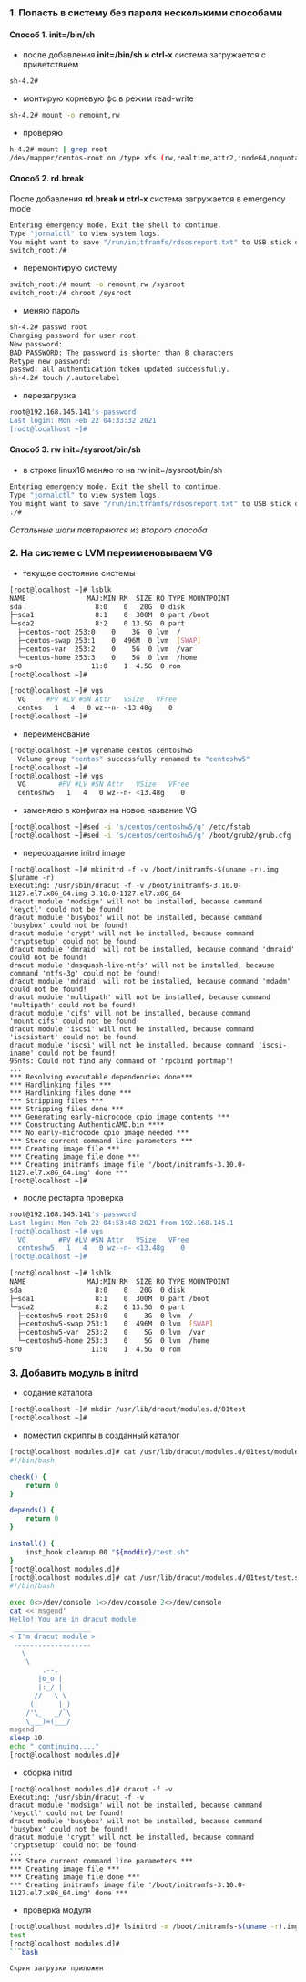 ### 1. Попасть в систему без пароля несколькими способами

#### Способ 1. init=/bin/sh

- после добавления **init=/bin/sh и сtrl-x** система загружается с приветствием 
```bash
sh-4.2#
```

- монтирую корневую фс в режим read-write 
```bash
sh-4.2# mount -o remount,rw
```

- проверяю
```bash
h-4.2# mount | grep root
/dev/mapper/centos-root on /type xfs (rw,realtime,attr2,inode64,noquota)
```

#### Способ 2. rd.break

После добавления **rd.break и сtrl-x** система загружается в emergency mode
```bash
Entering emergency mode. Exit the shell to continue.
Type "jornalctl" to view system logs.
You might want to save "/run/initframfs/rdsosreport.txt" to USB stick or /boot after mounting them and attach it to a bug report.
switch_root:/#
```

- перемонтирую систему 
```bash
switch_root:/# mount -o remount,rw /sysroot
switch_root:/# chroot /sysroot
```

- меняю пароль 
```bash
sh-4.2# passwd root
Changing password for user root.
New password:
BAD PASSWORD: The password is shorter than 8 characters
Retype new password:
passwd: all authentication token updated successfully.
sh-4.2# touch /.autorelabel
```

- перезагрузка
```bash
root@192.168.145.141's password:
Last login: Mon Feb 22 04:33:32 2021
[root@localhost ~]#
```

#### Способ 3. rw init=/sysroot/bin/sh

- в строке linux16 меняю ro на rw init=/sysroot/bin/sh
```bash
Entering emergency mode. Exit the shell to continue.
Type "jornalctl" to view system logs.
You might want to save "/run/initframfs/rdsosreport.txt" to USB stick or /boot after mounting them and attach it to a bug report.
:/#
```
*Остальные шаги повторяются из второго способа*

### 2. На системе с LVM переименовываем VG

- текущее состояние системы
```bash
[root@localhost ~]# lsblk
NAME               MAJ:MIN RM  SIZE RO TYPE MOUNTPOINT
sda                  8:0    0   20G  0 disk
├─sda1               8:1    0  300M  0 part /boot
└─sda2               8:2    0 13.5G  0 part
  ├─centos-root 253:0    0    3G  0 lvm  /
  ├─centos-swap 253:1    0  496M  0 lvm  [SWAP]
  ├─centos-var  253:2    0    5G  0 lvm  /var
  └─centos-home 253:3    0    5G  0 lvm  /home
sr0                 11:0    1  4.5G  0 rom
[root@localhost ~]#
```

```bash
[root@localhost ~]# vgs
  VG     #PV #LV #SN Attr   VSize   VFree
  centos   1   4   0 wz--n- <13.48g    0
[root@localhost ~]#
```

- переименование
```bash
[root@localhost ~]# vgrename centos centoshw5
  Volume group "centos" successfully renamed to "centoshw5"
[root@localhost ~]#
[root@localhost ~]# vgs
  VG        #PV #LV #SN Attr   VSize   VFree
  centoshw5   1   4   0 wz--n- <13.48g    0
```

- заменяею в конфигах на новое название VG 
```bash
[root@localhost ~]#sed -i 's/centos/centoshw5/g' /etc/fstab
[root@localhost ~]#sed -i 's/centos/centoshw5/g' /boot/grub2/grub.cfg
```

- пересоздание initrd image 
```
[root@localhost ~]# mkinitrd -f -v /boot/initramfs-$(uname -r).img $(uname -r)
Executing: /usr/sbin/dracut -f -v /boot/initramfs-3.10.0-1127.el7.x86_64.img 3.10.0-1127.el7.x86_64
dracut module 'modsign' will not be installed, because command 'keyctl' could not be found!
dracut module 'busybox' will not be installed, because command 'busybox' could not be found!
dracut module 'crypt' will not be installed, because command 'cryptsetup' could not be found!
dracut module 'dmraid' will not be installed, because command 'dmraid' could not be found!
dracut module 'dmsquash-live-ntfs' will not be installed, because command 'ntfs-3g' could not be found!
dracut module 'mdraid' will not be installed, because command 'mdadm' could not be found!
dracut module 'multipath' will not be installed, because command 'multipath' could not be found!
dracut module 'cifs' will not be installed, because command 'mount.cifs' could not be found!
dracut module 'iscsi' will not be installed, because command 'iscsistart' could not be found!
dracut module 'iscsi' will not be installed, because command 'iscsi-iname' could not be found!
95nfs: Could not find any command of 'rpcbind portmap'!
...
*** Resolving executable dependencies done***
*** Hardlinking files ***
*** Hardlinking files done ***
*** Stripping files ***
*** Stripping files done ***
*** Generating early-microcode cpio image contents ***
*** Constructing AuthenticAMD.bin ****
*** No early-microcode cpio image needed ***
*** Store current command line parameters ***
*** Creating image file ***
*** Creating image file done ***
*** Creating initramfs image file '/boot/initramfs-3.10.0-1127.el7.x86_64.img' done ***
[root@localhost ~]#
```

- после рестарта проверка

```bash
root@192.168.145.141's password:
Last login: Mon Feb 22 04:53:48 2021 from 192.168.145.1
[root@localhost ~]# vgs
  VG        #PV #LV #SN Attr   VSize   VFree
  centoshw5   1   4   0 wz--n- <13.48g    0
[root@localhost ~]#
```

```bash
[root@localhost ~]# lsblk
NAME               MAJ:MIN RM  SIZE RO TYPE MOUNTPOINT
sda                  8:0    0   20G  0 disk
├─sda1               8:1    0  300M  0 part /boot
└─sda2               8:2    0 13.5G  0 part
  ├─centoshw5-root 253:0    0    3G  0 lvm  /
  ├─centoshw5-swap 253:1    0  496M  0 lvm  [SWAP]
  ├─centoshw5-var  253:2    0    5G  0 lvm  /var
  └─centoshw5-home 253:3    0    5G  0 lvm  /home
sr0                 11:0    1  4.5G  0 rom
```

### 3. Добавить модуль в initrd

- содание каталога 
```bash
[root@localhost ~]# mkdir /usr/lib/dracut/modules.d/01test
[root@localhost ~]#
```

- поместил скрипты в созданный каталог 
```bash
[root@localhost modules.d]# cat /usr/lib/dracut/modules.d/01test/module-setup.sh
#!/bin/bash

check() {
    return 0
}

depends() {
    return 0
}

install() {
    inst_hook cleanup 00 "${moddir}/test.sh"
}
[root@localhost modules.d]#
[root@localhost modules.d]# cat /usr/lib/dracut/modules.d/01test/test.sh
#!/bin/bash

exec 0<>/dev/console 1<>/dev/console 2<>/dev/console
cat <<'msgend'
Hello! You are in dracut module!
 ___________________
< I'm dracut module >
 -------------------
   \
    \
        .--.
       |o_o |
       |:_/ |
      //   \ \
     (|     | )
    /'\_   _/`\
    \___)=(___/
msgend
sleep 10
echo " continuing...."
[root@localhost modules.d]#
```

- сборка initrd
```
[root@localhost modules.d]# dracut -f -v
Executing: /usr/sbin/dracut -f -v
dracut module 'modsign' will not be installed, because command 'keyctl' could not be found!
dracut module 'busybox' will not be installed, because command 'busybox' could not be found!
dracut module 'crypt' will not be installed, because command 'cryptsetup' could not be found!
...
*** Store current command line parameters ***
*** Creating image file ***
*** Creating image file done ***
*** Creating initramfs image file '/boot/initramfs-3.10.0-1127.el7.x86_64.img' done ***
```
- проверка модуля
```bash
[root@localhost modules.d]# lsinitrd -m /boot/initramfs-$(uname -r).img | grep test
test
[root@localhost modules.d]#
```bash

Скрин загрузки приложен